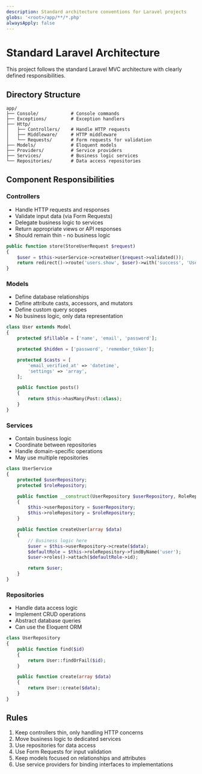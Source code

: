 ```yaml
---
description: Standard architecture conventions for Laravel projects
globs: '<root>/app/**/*.php'
alwaysApply: false
---
```


# Standard Laravel Architecture

This project follows the standard Laravel MVC architecture with clearly defined responsibilities.

## Directory Structure

```
app/
├── Console/            # Console commands
├── Exceptions/         # Exception handlers
├── Http/
│   ├── Controllers/    # Handle HTTP requests
│   ├── Middleware/     # HTTP middleware
│   └── Requests/       # Form requests for validation
├── Models/             # Eloquent models
├── Providers/          # Service providers
├── Services/           # Business logic services
└── Repositories/       # Data access repositories
```

## Component Responsibilities

### Controllers

-   Handle HTTP requests and responses
-   Validate input data (via Form Requests)
-   Delegate business logic to services
-   Return appropriate views or API responses
-   Should remain thin - no business logic

```php
public function store(StoreUserRequest $request)
{
    $user = $this->userService->createUser($request->validated());
    return redirect()->route('users.show', $user)->with('success', 'User created successfully');
}
```

### Models

-   Define database relationships
-   Define attribute casts, accessors, and mutators
-   Define custom query scopes
-   No business logic, only data representation

```php
class User extends Model
{
    protected $fillable = ['name', 'email', 'password'];

    protected $hidden = ['password', 'remember_token'];

    protected $casts = [
        'email_verified_at' => 'datetime',
        'settings' => 'array',
    ];

    public function posts()
    {
        return $this->hasMany(Post::class);
    }
}
```

### Services

-   Contain business logic
-   Coordinate between repositories
-   Handle domain-specific operations
-   May use multiple repositories

```php
class UserService
{
    protected $userRepository;
    protected $roleRepository;

    public function __construct(UserRepository $userRepository, RoleRepository $roleRepository)
    {
        $this->userRepository = $userRepository;
        $this->roleRepository = $roleRepository;
    }

    public function createUser(array $data)
    {
        // Business logic here
        $user = $this->userRepository->create($data);
        $defaultRole = $this->roleRepository->findByName('user');
        $user->roles()->attach($defaultRole->id);

        return $user;
    }
}
```

### Repositories

-   Handle data access logic
-   Implement CRUD operations
-   Abstract database queries
-   Can use the Eloquent ORM

```php
class UserRepository
{
    public function find($id)
    {
        return User::findOrFail($id);
    }

    public function create(array $data)
    {
        return User::create($data);
    }
}
```

## Rules

1. Keep controllers thin, only handling HTTP concerns
2. Move business logic to dedicated services
3. Use repositories for data access
4. Use Form Requests for input validation
5. Keep models focused on relationships and attributes
6. Use service providers for binding interfaces to implementations
